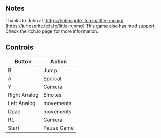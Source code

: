 ## Notes

Thanks to Juho at [https://juhosprite.itch.io/little-runmo](https://juhosprite.itch.io/little-runmo) 
This game also has mod support, Check the itch.io page for more information.

## Controls

| Button | Action |
|--|--| 
|B|Jump|
|A|Speical|
|Y|Camera|
|Right Analog|Emotes|
|Left Analog|movements|
|Dpad|movements|
|R1|Camera|
|Start|Pause Game|
